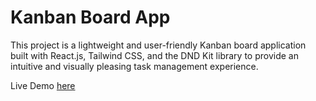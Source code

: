 # Kanban Board App

This project is a lightweight and user-friendly Kanban board application built with React.js, Tailwind CSS, and the DND Kit library to provide an intuitive and visually pleasing task management experience.

Live Demo [here](https://kanbanzone.netlify.app/)
